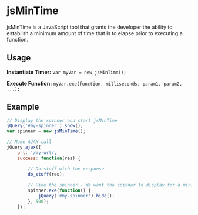 # jsMinTime
jsMinTime is a JavaScript tool that grants the developer the ability to establish a minimum amount of time that is to elapse prior to executing a function.

## Usage
**Instantiate Timer:** `var myVar = new jsMinTime();`

**Execute Function:** `myVar.exe(function, milliseconds, param1, param2, ...);`

## Example
```javascript
// Display the spinner and start jsMinTime
jQuery('#my-spinner').show();
var spinner = new jsMinTime();

// Make AJAX call
jQuery.ajax({
    url: '/my-url/,
    success: function(res) {

        // Do stuff with the response
        do_stuff(res);
        
        // Hide the spinner - We want the spinner to display for a minimum of a half second. If the AJAX call was quick and took .25 secs, the spinner will be hidden after an additional .25 secs. If the AJAX call took a while and responded after 2 secs, the spinner will be hidden immediately. 
        spinner.exe(function() {
			jQuery('#my-spinner').hide();
		}, 500);
	});
```